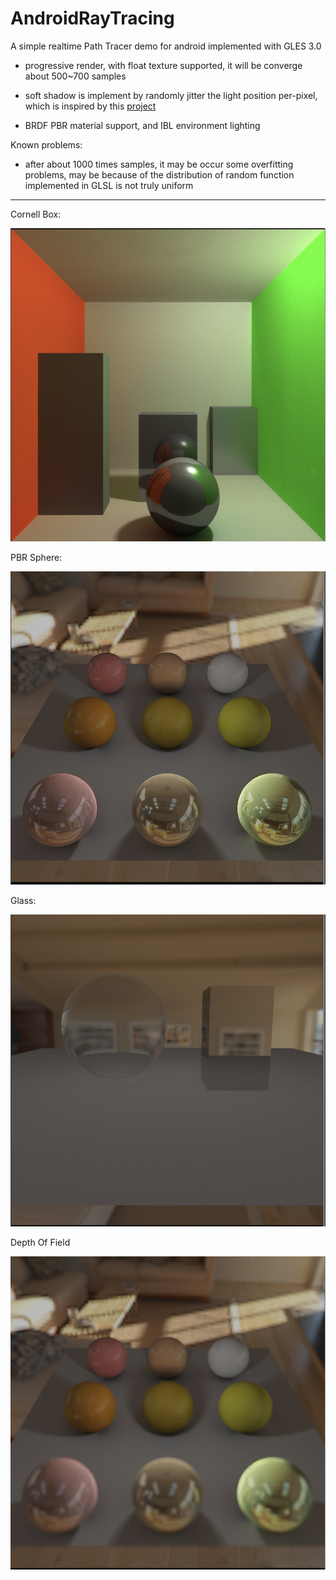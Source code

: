 # AndroidRayTracing

A simple realtime Path Tracer demo for android implemented with GLES 3.0

- progressive render, with float texture supported, it will be converge about 500~700 samples

- soft shadow is implement by randomly jitter the light position per-pixel, which is inspired by this [project](https://github.com/evanw/webgl-path-tracing)

- BRDF PBR material support, and IBL environment lighting

Known problems:

- after about 1000 times samples, it may be occur some overfitting problems, may be because of the distribution of random function implemented in GLSL is not truly uniform 

------

Cornell Box: 

![](cornell_box.png)

PBR Sphere:

![](pbr_sphere.png)

Glass:

![](glass.png)

Depth Of Field

![](depth_of_field.png)
